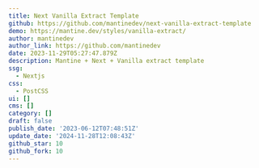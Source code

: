 ```yaml
---
title: Next Vanilla Extract Template
github: https://github.com/mantinedev/next-vanilla-extract-template
demo: https://mantine.dev/styles/vanilla-extract/
author: mantinedev
author_link: https://github.com/mantinedev
date: 2023-11-29T05:27:47.879Z
description: Mantine + Next + Vanilla extract template
ssg:
  - Nextjs
css:
  - PostCSS
ui: []
cms: []
category: []
draft: false
publish_date: '2023-06-12T07:48:51Z'
update_date: '2024-11-28T12:08:43Z'
github_star: 10
github_fork: 10
---
```

